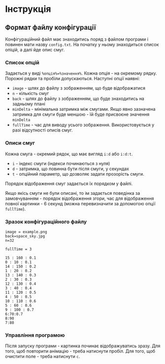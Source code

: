 # Інструкція
## Формат файлу конфігурації
Конфігураційний файл має знаходитись поряд з файлом програми і повинен мати назву `config.txt`.
На початку у ньому знаходиться список опіцій, а далі йде опис смуг.

### Cписок опцій
Задається у виді `%опція%=%значення%`. Кожна опція - на окремому рядку. Порожні рядки та пробіли допускаються.
Наступні опції наявні:
* `image` - шлях до файлу з зображенням, що буде відображатися
* `n` - кількість смуг
* `back` - шлях до файлу з зображенням, що буде знаходитись на задньому плані
* `minDelta` - мінімальна затримка між смугами. Якщо явно зазначена затримка для смуги буде меншою -
їй буде присвоєне значення `minDelta`
* `fullTime` - час для виводу усього зображення. Використовується у разі відсутності описів смуг.

### Описи смуг

Кожна смуга - окремий рядок, що має вигляд `i:d` або `i:d:t`. 
* `i` - індекс смуги (індекси починаються з нуля)
* `d` - затримка, що повинна бути після смуги, у секундах
* `t` - опційний параметр, що дозволяє задати прозорість смуги.

Порядок відображення смуг задається їх порядком у файлі.

Якщо якісь смуги не були описані, то ім задається поведінка за замовчуванням - порядок відображення згори, 
час для відображення повної картинки - 6 секунд (можна перевизначити за допомогою опції `fullTime`).

### Зразок конфігураційного файлу

```
image = example.png
back=space_sky.jpg
n=32

fullTime = 3

15 : 160 : 0.1
0 : 10 : 0.1
14 : 150 : 0.2
1 : 20 : 0.2
13 : 140 : 0.3
2 : 30 : 0.3
12 : 130 : 0.4
3 : 40 : 0.4
11 : 120 : 0.5
4 : 50 : 0.5
10 : 110 : 0.6
5 : 60 : 0.6
9 : 100 : 0.7
6:70:0.7
8:90
7:80
```

### Управління програмою

Після запуску програми - картинка починає відображуватись зразу. 
Для того, щоб повторити анімацію - треба натиснути пробіл. Для того, щоб очистити поле - треба натиснути `c`.
